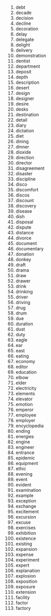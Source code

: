 1. debt
2. decade
3. decision
4. decline
5. decoration
6. delay
7. delegate
8. delight
9. delivery
10. demonstration
11. dentist
12. department
13. deposit
14. depth
15. description
16. desert
17. design
18. designer
19. desire
20. desks
21. destination
22. detail
23. diary
24. dictation
25. diet
26. dining
27. dinner
28. dioxide
29. direction
30. director
31. disagreement
32. disaster
33. discipline
34. disco
35. discomfort
36. discos
37. discount
38. discovery
39. disease
40. dish
41. disposal
42. dispute
43. distance
44. divorce
45. document
46. documentary
47. donation
48. donkey
49. draft
50. drama
51. draw
52. drawer
53. drink
54. drinking
55. driver
56. driving
57. drug
58. drum
59. due
60. duration
61. dust
62. duty
63. eagle
64. ear
65. east
66. eating
67. economy
68. editor
69. education
70. elbow
71. elder
72. electricity
73. elements
74. elevator
75. emotion
76. emperor
77. employee
78. employer
79. encyclopedia
80. ending
81. energies
82. engine
83. engineer
84. entrance
85. epidemic
86. equipment
87. ethic
88. evening
89. event
90. evident
91. examination
92. example
93. exception
94. exchange
95. excitement
96. excursion
97. excuse
98. exercises
99. exhibition
100. existence
101. existing
102. expansion
103. expense
104. experiment
105. expert
106. explanation
107. explosion
108. exposition
109. exposure
110. extension
111. facility
112. factor
113. factory